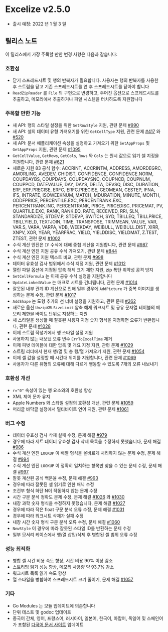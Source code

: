 # Excelize v2.5.0

* 출시 예정: 2022 년 1 월 3 일

## 릴리스 노트

이 릴리스에서 가장 주목할 만한 변경 사항은 다음과 같습니다:

### 호환성

* 닫기 스프레드시트 및 행의 반복자가 필요합니다. 사용자는 행의 반복자를 사용한 후 스트림을 닫고 기존 스프레드시트를 연 후 스프레드시트를 닫아야 합니다
* `ReadZipReader` 를 `File` 의 구현으로 변경하고, 주어진 옵션으로 스프레드시트를 추출하고, 메모리에서 추출하거나 파일 시스템을 터치하도록 지원합니다

### 주목할 만한 기능

* 새 API: 행의 스타일 설정을 위한 `SetRowStyle` 지원, 관련 문제 [#990](https://github.com/xuri/excelize/issues/990)
* 새 API: 셀의 데이터 유형 가져오기를 위한 `GetCellType` 지원, 관련 문제 [#417](https://github.com/xuri/excelize/issues/417) 와 [#520](https://github.com/xuri/excelize/issues/520)
* 새 API: 문서 애플리케이션 속성을 설정하고 가져오기 위한 `SetAppProps` 및 `GetAppProps` 지원, 관련 문제 [#1095](https://github.com/xuri/excelize/issues/1095)
* `GetCellValue`, `GetRows`, `GetCols`, `Rows` 와 `Cols` 는 원시 값으로 읽기 셀 지정을 지원합니다, 관련 문제 [#621](https://github.com/xuri/excelize/issues/621)
* 새로운 지원 83 공식 함수: ACCRINT, ACCRINTM, ADDRESS, AMORDEGRC, AMORLINC, AVEDEV, CHIDIST, CONFIDENCE, CONFIDENCE.NORM, COUPDAYBS, COUPDAYS, COUPDAYSNC, COUPNCD, COUPNUM, COUPPCD, DATEVALUE, DAY, DAYS, DELTA, DEVSQ, DISC, DURATION, ERF, ERF.PRECISE, ERFC, ERFC.PRECISE, GEOMEAN, GESTEP, IFNA, IFS, INTRATE, ISOWEEKNUM, MATCH, MDURATION, MINUTE, MONTH, ODDFPRICE, PERCENTILE.EXC, PERCENTRANK.EXC, PERCENTRANK.INC, PERCENTRANK, PRICE, PRICEDISC, PRICEMAT, PV, QUARTILE.EXC, RANK, RANK.EQ, RATE, RECEIVED, RRI, SLN, STANDARDIZE, STDEV.P, STDEVP, SWITCH, SYD, TBILLEQ, TBILLPRICE, TBILLYIELD, TEXTJOIN, TIME, TRANSPOSE, TRIMMEAN, VALUE, VAR, VAR.S, VARA, VARPA, VDB, WEEKDAY, WEIBULL, WEIBULL.DIST, XIRR, XNPV, XOR, YEAR, YEARFRAC, YIELD, YIELDDISC, YIELDMAT, Z.TEST, ZTEST, 관련 문제 [#1002](https://github.com/xuri/excelize/issues/1002)
* 수식 계산 엔진은 `IF` 수식에 대해 중첩 계산을 지원합니다, 관련 문제 [#987](https://github.com/xuri/excelize/issues/987)
* 수식 계산 엔진 지원 공유 수식 가져오기, 관련 문제 [#844](https://github.com/xuri/excelize/issues/844)
* 수식 계산 엔진 지원 텍스트 비교, 관련 문제 [#998](https://github.com/xuri/excelize/issues/998)
* 데이터 유효성 검사 범위에서 수식 지정 지원, 관련 문제 [#1012](https://github.com/xuri/excelize/issues/1012)
* 열린 파일 옵션에 지정된 압축 해제 크기 제한 지원, zip 폭탄 취약성 공격 방지
* `SetCellFormula` 는 이제 공유 수식 설정을 지원합니다
* `UpdateLinkedValue` 는 매크로 시트를 건너뜁니다, 관련 문제 [#1014](https://github.com/xuri/excelize/issues/1014)
* 잘못된 내부 관계 ID 계산으로 인해 일부 경우에 `AddPicture` 가 중복 이미지를 생성하는 문제 수정, 관련 문제 [#1017](https://github.com/xuri/excelize/issues/1017)
* `AddShape` 는 도형 추가의 선 너비 설정을 지원하고, 관련 문제 [#262](https://github.com/xuri/excelize/issues/)
* 새로운 옵션 `UnzipXMLSizeLimit` 압축 해제 워크시트 및 공유 문자열 테이블의 메모리 제한을 바이트 단위로 지정하는 지원
* 새 스타일을 생성할 때 잘못된 사용자 지정 숫자 형식을 지정하면 오류가 반환됩니다, 관련 문제 [#1028](https://github.com/xuri/excelize/issues/1028)
* 이제 스트림 작성기에서 행 스타일 설정 지원
* 사용하지 않는 내보낸 오류 변수 `ErrToExcelTime` 제거
* 이제 피벗 테이블에 대한 압축 및 개요 지정 지원, 관련 문제 [#1029](https://github.com/xuri/excelize/issues/1029)
* 스트림 리더에서 현재 행/열 및 총 행/열 가져오기 지원, 관련 문제 [#1054](https://github.com/xuri/excelize/issues/1054)
* 이제 셀 값을 설정할 때 시간대 위치를 지원합니다, 관련 문제 [#1069](https://github.com/xuri/excelize/issues/1069)
* 사용자가 다른 유형의 오류에 대해 다르게 행동할 수 있도록 7개의 오류 내보내기

### 호환성 개선

* `r="0"` 속성이 있는 행 요소와의 호환성 향상
* XML 제어 문자 유지
* Apple Numbers 와 스타일 설정의 호환성 개선, 관련 문제 [#1059](https://github.com/xuri/excelize/issues/1059)
* 머리글 바닥글 설정에서 멀티바이트 언어 지원, 관련 문제 [#1061](https://github.com/xuri/excelize/issues/1061)

### 버그 수정

* 데이터 유효성 검사 삭제 실패 수정, 문제 해결 [#979](https://github.com/xuri/excelize/issues/979)
* 경우에 따라 세트 데이터 유효성 검사 삭제 목록을 수정하지 못했습니다, 문제 해결 [#986](https://github.com/xuri/excelize/issues/986)
* 수식 계산 엔진 `LOOKUP` 이 배열 형식을 올바르게 처리하지 않는 문제 수정, 문제 해결 [#994](https://github.com/xuri/excelize/issues/994)
* 수식 계산 엔진 `LOOKUP` 이 정확히 일치하는 항목만 찾을 수 있는 문제 수정, 문제 해결 [#997](https://github.com/xuri/excelize/issues/997)
* 잘못 계산된 공식 백분율 수정, 문제 해결 [#993](https://github.com/xuri/excelize/issues/993)
* 경우에 따라 잘못된 셀 읽기로 인한 패닉 수정
* 조건부 형식 하단 N이 작동하지 않는 문제 수정
* 시간 구문 분석 정확도 문제 수정, 문제 해결 [#1026](https://github.com/xuri/excelize/issues/1026) 와 [#1030](https://github.com/xuri/excelize/issues/1030)
* 내장 과학 숫자 형식을 수정하지 못했습니다, 문제 해결 [#1027](https://github.com/xuri/excelize/issues/1027)
* 경우에 따라 작은 float 구문 분석 오류 수정, 문제 해결 [#1031](https://github.com/xuri/excelize/issues/1031)
* 경우에 따라 워크시트 삭제가 실패 수정
* 내장 시간 숫자 형식 구문 분석 오류 수정, 문제 해결 [#1060](https://github.com/xuri/excelize/issues/1060)
* `NewStyle` 이 경우에 따라 잘못된 스타일 ID를 반환하는 문제 수정
* 일부 모서리 케이스에서 행/열 삽입/삭제 후 병합된 셀 범위 오류 수정

### 성능 최적화

* 병합 셀 시간 비용 속도 향상, 시간 비용 90% 이상 감소
* 스트리밍 읽기 성능 향상, 메모리 사용량 약 93.7% 감소
* 워크시트 목록 읽기 속도 향상
* 열 스타일을 병합하여 스프레드시트 크기 줄이기, 문제 해결 [#1057](https://github.com/xuri/excelize/issues/1057)

### 기타

* Go Modules 는 모듈 업데이트에 의존합니다
* 단위 테스트 및 godoc 업데이트
* 중국어 간체, 영어, 프랑스어, 러시아어, 일본어, 한국어, 아랍어, 독일어 및 스페인어가 포함된 [다국어 문서 사이트](https://xuri.me/excelize) 업데이트

